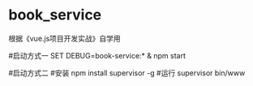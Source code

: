 # book_service

根据《vue.js项目开发实战》自学用

#启动方式一
SET DEBUG=book-service:* & npm start

#启动方式二
#安装
npm install supervisor -g
#运行
supervisor bin/www
